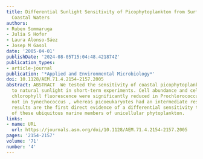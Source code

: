 ```yaml
---
title: Differential Sunlight Sensitivity of Picophytoplankton from Surface Mediterranean
  Coastal Waters
authors:
- Ruben Sommaruga
- Julia S Hofer
- Laura Alonso-Sáez
- Josep M Gasol
date: '2005-04-01'
publishDate: '2024-08-05T15:04:48.421874Z'
publication_types:
- article-journal
publication: '*Applied and Environmental Microbiology*'
doi: 10.1128/AEM.71.4.2154-2157.2005
abstract: ABSTRACT  We tested the sensitivity of coastal picophytoplankton exposed
  to natural sunlight in short-term experiments. Cell abundance and cell-specific
  chlorophyll fluorescence were significantly reduced in Prochlorococcus spp. but
  not in Synechococcus , whereas picoeukaryotes had an intermediate response. These
  results are the first direct evidence of a differential sensitivity to sunlight
  of these ubiquitous marine members of unicellular phytoplankton.
links:
- name: URL
  url: https://journals.asm.org/doi/10.1128/AEM.71.4.2154-2157.2005
pages: '2154-2157'
volume: '71'
number: '4'
---
```

